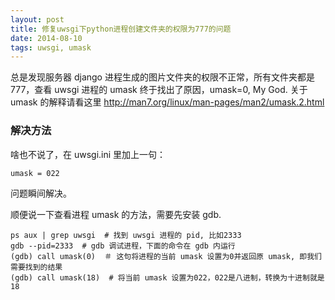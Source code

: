 ```yaml
---
layout: post
title: 修复uwsgi下python进程创建文件夹的权限为777的问题
date: 2014-08-10
tags: uwsgi, umask
---
```


总是发现服务器 django 进程生成的图片文件夹的权限不正常，所有文件夹都是777，查看 uwsgi 进程的 umask 终于找出了原因，umask=0, My God.
关于 umask 的解释请看这里 http://man7.org/linux/man-pages/man2/umask.2.html

### 解决方法

啥也不说了，在 uwsgi.ini 里加上一句：

	umask = 022

问题瞬间解决。

顺便说一下查看进程 umask 的方法，需要先安装 gdb.

	ps aux | grep uwsgi  # 找到 uwsgi 进程的 pid, 比如2333
	gdb --pid=2333  # gdb 调试进程，下面的命令在 gdb 内运行
	(gdb) call umask(0)  ＃ 这句将进程的当前 umask 设置为0并返回原 umask, 即我们需要找到的结果
	(gdb) call umask(18)  # 将当前 umask 设置为022，022是八进制，转换为十进制就是18
